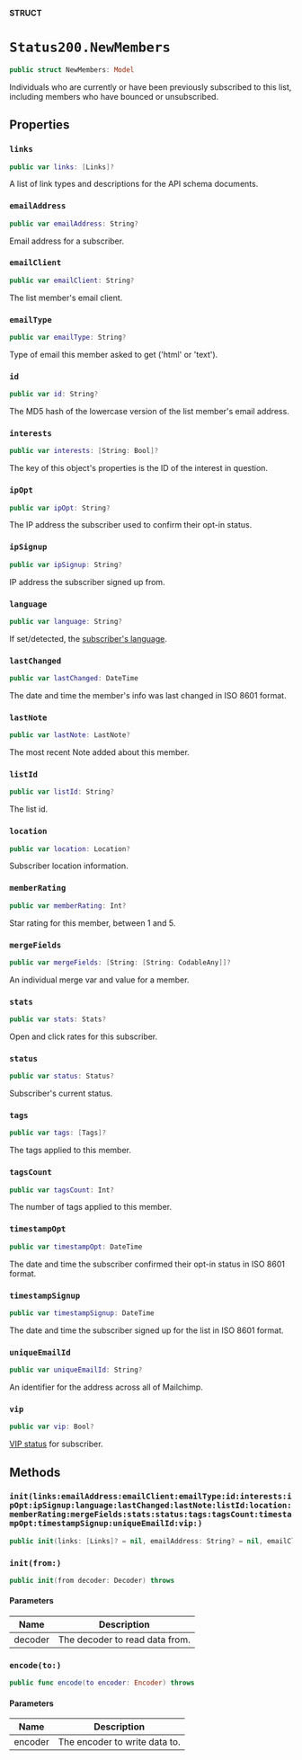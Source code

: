 **STRUCT**

# `Status200.NewMembers`

```swift
public struct NewMembers: Model
```

Individuals who are currently or have been previously subscribed to this list, including members who have bounced or unsubscribed.

## Properties
### `links`

```swift
public var links: [Links]?
```

A list of link types and descriptions for the API schema documents.

### `emailAddress`

```swift
public var emailAddress: String?
```

Email address for a subscriber.

### `emailClient`

```swift
public var emailClient: String?
```

The list member's email client.

### `emailType`

```swift
public var emailType: String?
```

Type of email this member asked to get ('html' or 'text').

### `id`

```swift
public var id: String?
```

The MD5 hash of the lowercase version of the list member's email address.

### `interests`

```swift
public var interests: [String: Bool]?
```

The key of this object's properties is the ID of the interest in question.

### `ipOpt`

```swift
public var ipOpt: String?
```

The IP address the subscriber used to confirm their opt-in status.

### `ipSignup`

```swift
public var ipSignup: String?
```

IP address the subscriber signed up from.

### `language`

```swift
public var language: String?
```

If set/detected, the [subscriber's language](https://mailchimp.com/help/view-and-edit-contact-languages/).

### `lastChanged`

```swift
public var lastChanged: DateTime
```

The date and time the member's info was last changed in ISO 8601 format.

### `lastNote`

```swift
public var lastNote: LastNote?
```

The most recent Note added about this member.

### `listId`

```swift
public var listId: String?
```

The list id.

### `location`

```swift
public var location: Location?
```

Subscriber location information.

### `memberRating`

```swift
public var memberRating: Int?
```

Star rating for this member, between 1 and 5.

### `mergeFields`

```swift
public var mergeFields: [String: [String: CodableAny]]?
```

An individual merge var and value for a member.

### `stats`

```swift
public var stats: Stats?
```

Open and click rates for this subscriber.

### `status`

```swift
public var status: Status?
```

Subscriber's current status.

### `tags`

```swift
public var tags: [Tags]?
```

The tags applied to this member.

### `tagsCount`

```swift
public var tagsCount: Int?
```

The number of tags applied to this member.

### `timestampOpt`

```swift
public var timestampOpt: DateTime
```

The date and time the subscriber confirmed their opt-in status in ISO 8601 format.

### `timestampSignup`

```swift
public var timestampSignup: DateTime
```

The date and time the subscriber signed up for the list in ISO 8601 format.

### `uniqueEmailId`

```swift
public var uniqueEmailId: String?
```

An identifier for the address across all of Mailchimp.

### `vip`

```swift
public var vip: Bool?
```

[VIP status](https://mailchimp.com/help/designate-and-send-to-vip-contacts/) for subscriber.

## Methods
### `init(links:emailAddress:emailClient:emailType:id:interests:ipOpt:ipSignup:language:lastChanged:lastNote:listId:location:memberRating:mergeFields:stats:status:tags:tagsCount:timestampOpt:timestampSignup:uniqueEmailId:vip:)`

```swift
public init(links: [Links]? = nil, emailAddress: String? = nil, emailClient: String? = nil, emailType: String? = nil, id: String? = nil, interests: [String: Bool]? = nil, ipOpt: String? = nil, ipSignup: String? = nil, language: String? = nil, lastChanged: Date? = nil, lastNote: LastNote? = nil, listId: String? = nil, location: Location? = nil, memberRating: Int? = nil, mergeFields: [String: [String: CodableAny]]? = nil, stats: Stats? = nil, status: Status? = nil, tags: [Tags]? = nil, tagsCount: Int? = nil, timestampOpt: Date? = nil, timestampSignup: Date? = nil, uniqueEmailId: String? = nil, vip: Bool? = nil)
```

### `init(from:)`

```swift
public init(from decoder: Decoder) throws
```

#### Parameters

| Name | Description |
| ---- | ----------- |
| decoder | The decoder to read data from. |

### `encode(to:)`

```swift
public func encode(to encoder: Encoder) throws
```

#### Parameters

| Name | Description |
| ---- | ----------- |
| encoder | The encoder to write data to. |
